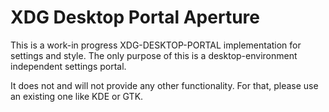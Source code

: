# XDG Desktop Portal Aperture

This is a work-in progress XDG-DESKTOP-PORTAL implementation for settings and style.
The only purpose of this is a desktop-environment independent settings portal.

It does not and will not provide any other functionality. For that, please use an existing one like KDE or GTK.


